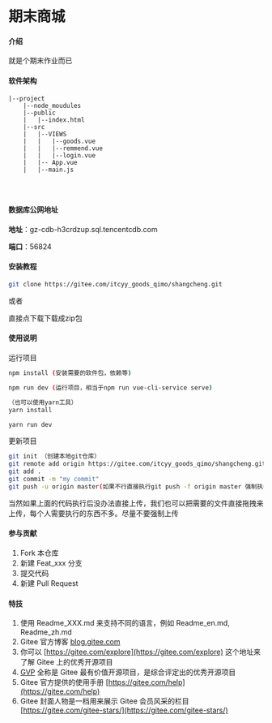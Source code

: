# 期末商城

#### 介绍

就是个期末作业而已

#### 软件架构

```
|--project
	|--node_moudules
	|--public
	|	|--index.html
	|--src
	|	|--VIEWS
	|	|	|--goods.vue
	|	|	|--remmend.vue
	|	|	|--login.vue
	|	|-- App.vue
	|	|--main.js
	
	
	
```

#### 数据库公网地址

**地址**：gz-cdb-h3crdzup.sql.tencentcdb.com

**端口**：56824


#### 安装教程

```sh
git clone https://gitee.com/itcyy_goods_qimo/shangcheng.git
```

或者

直接点下载下载成zip包

#### 使用说明

运行项目

```sh
npm install (安装需要的软件包，依赖等)

npm run dev (运行项目，相当于npm run vue-cli-service serve)

（也可以使用yarn工具）
yarn install

yarn run dev
```

更新项目

```sh
git init （创建本地git仓库）
git remote add origin https://gitee.com/itcyy_goods_qimo/shangcheng.git
git add .
git commit -m "my commit"
git push -u origin master(如果不行直接执行git push -f origin master 强制执行，最好别用)
```

当然如果上面的代码执行后没办法直接上传，我们也可以把需要的文件直接拖拽来上传，每个人需要执行的东西不多。尽量不要强制上传

#### 参与贡献

1.  Fork 本仓库
2.  新建 Feat_xxx 分支
3.  提交代码
4.  新建 Pull Request


#### 特技

1.  使用 Readme\_XXX.md 来支持不同的语言，例如 Readme\_en.md, Readme\_zh.md
2.  Gitee 官方博客 [blog.gitee.com](https://blog.gitee.com)
3.  你可以 [https://gitee.com/explore](https://gitee.com/explore) 这个地址来了解 Gitee 上的优秀开源项目
4.  [GVP](https://gitee.com/gvp) 全称是 Gitee 最有价值开源项目，是综合评定出的优秀开源项目
5.  Gitee 官方提供的使用手册 [https://gitee.com/help](https://gitee.com/help)
6.  Gitee 封面人物是一档用来展示 Gitee 会员风采的栏目 [https://gitee.com/gitee-stars/](https://gitee.com/gitee-stars/)
